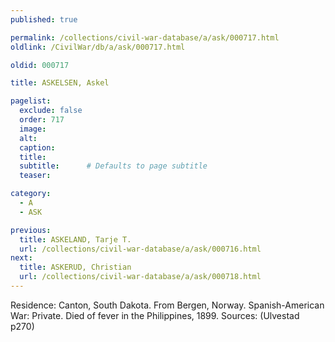```yaml
---
published: true

permalink: /collections/civil-war-database/a/ask/000717.html
oldlink: /CivilWar/db/a/ask/000717.html

oldid: 000717

title: ASKELSEN, Askel

pagelist:
  exclude: false
  order: 717
  image: 
  alt:
  caption:
  title:
  subtitle:      # Defaults to page subtitle
  teaser:

category: 
  - A 
  - ASK

previous:
  title: ASKELAND, Tarje T.
  url: /collections/civil-war-database/a/ask/000716.html  
next:
  title: ASKERUD, Christian
  url: /collections/civil-war-database/a/ask/000718.html   
---
```

Residence: Canton, South Dakota. From Bergen, Norway. Spanish-American War: Private. Died of fever in the Philippines, 1899. Sources: (Ulvestad p270)